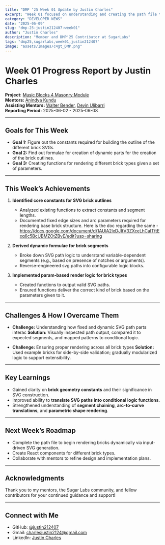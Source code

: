 ```yaml
---
title: "DMP ’25 Week 01 Update by Justin Charles"
excerpt: "Week 01 focused on understanding and creating the path file to render the outlines for the SVG Paths for different brick types."
category: "DEVELOPER NEWS"
date: "2025-06-09"
slug: "dmp-25-justin212407-week01"
author: "Justin Charles"
description: "Member and DMP'25 Contributor at SugarLabs"
tags: "dmp25,sugarlabs,week01,justin212407"
image: "assets/Images/c4gt_DMP.png"
---
```


<!-- markdownlint-disable -->

# Week 01 Progress Report by Justin Charles

**Project:** [Music Blocks 4 Masonry Module](https://github.com/sugarlabs/musicblocks-v4/issues/430)  
**Mentors:** [Anindya Kundu](https://github.com/meganindya/)  
**Assisting Mentors:** [Walter Bender](https://github.com/walterbender/), [Devin Ulibarri](https://github.com/pikurasa)  
**Reporting Period:** 2025-06-02 - 2025-06-08  

---

## Goals for This Week

- **Goal 1:** Figure out the constants required for building the outline of the different brick SVGs.
- **Goal 2:** Find out formulae for creation of dynamic parts for the creation of the brick outlines.
- **Goal 3:** Creating functions for rendering different brick types given a set of parameters.

---

## This Week’s Achievements

1. **Identified core constants for SVG brick outlines**  
   - Analyzed existing functions to extract constants and segment lengths.
   - Documented fixed edge sizes and arc parameters required for rendering base brick structure. Here is the doc regarding the same - https://docs.google.com/document/d/1AUlA2leDJIfV3ZXceLhCaITftExq6c5BcUBMZOtZBvE/edit?usp=sharing
2. **Derived dynamic formulae for brick segments**  
   - Broke down SVG path logic to understand variable-dependent segments (e.g., based on presence of notches or arguments).
   - Reverse-engineered svg paths into configurable logic blocks.

3. **Implemented param-based render logic for brick types**  
   - Created functions to output valid SVG paths.
   - Ensured functions deliver the correct kind of brick based on the parameters given to it. 

---

## Challenges & How I Overcame Them

- **Challenge:** Understanding how fixed and dynamic SVG path parts interac 
  **Solution:** Visually inspected path output, compared it to expected segments, and mapped patterns to conditional logic.

- **Challenge:** Ensuring proper rendering across all brick types
  **Solution:** Used example bricks for side-by-side validation; gradually modularized logic to support extensibility.

---

## Key Learnings

- Gained clarity on **brick geometry constants** and their significance in SVG construction.
- Improved ability to **translate SVG paths into conditional logic functions**.
- Strengthened understanding of **segment chaining**, **arc-to-curve translations**, and **parametric shape rendering**.

---

## Next Week’s Roadmap

- Complete the path file to begin rendering bricks dynamically via input-driven SVG generation.
- Create React components for different brick types.
- Collaborate with mentors to refine design and implementation plans.

---

## Acknowledgments

Thank you to my mentors, the Sugar Labs community, and fellow contributors for your continued guidance and support!

---

## Connect with Me

- GitHub: [@justin212407](https://github.com/justin212407)
- Gmail: [charlesjustin2124@gmail.com](mailto:charlesjustin2124@gmail.com)
- LinkedIn: [Justin Charles](https://www.linkedin.com/in/justin-c-663840297/)